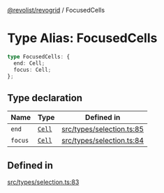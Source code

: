 [@revolist/revogrid](README.md) / FocusedCells

# Type Alias: FocusedCells

```ts
type FocusedCells: {
  end: Cell;
  focus: Cell;
};
```

## Type declaration

| Name | Type | Defined in |
| ------ | ------ | ------ |
| `end` | [`Cell`](Interface.Cell.md) | [src/types/selection.ts:85](https://github.com/revolist/revogrid/blob/b237f8e2bf171382439be1d1cad91b20987b8302/src/types/selection.ts#L85) |
| `focus` | [`Cell`](Interface.Cell.md) | [src/types/selection.ts:84](https://github.com/revolist/revogrid/blob/b237f8e2bf171382439be1d1cad91b20987b8302/src/types/selection.ts#L84) |

## Defined in

[src/types/selection.ts:83](https://github.com/revolist/revogrid/blob/b237f8e2bf171382439be1d1cad91b20987b8302/src/types/selection.ts#L83)
